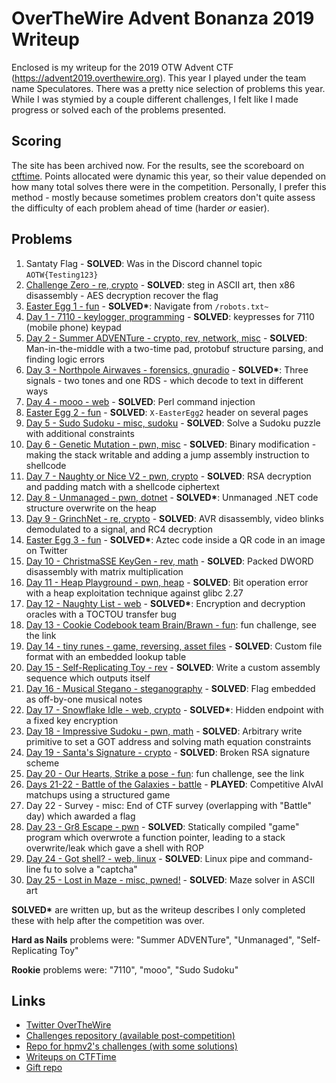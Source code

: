 # OverTheWire Advent Bonanza 2019 Writeup

Enclosed is my writeup for the 2019 OTW Advent CTF (https://advent2019.overthewire.org). This year I played under the team name Speculatores. There was a pretty nice selection of problems this year. While I was stymied by a couple different challenges, I felt like I made progress or solved each of the problems presented.

## Scoring

The site has been archived now. For the results, see the scoreboard on [ctftime](https://ctftime.org/event/891). Points allocated were dynamic this year, so their value depended on how many total solves there were in the competition. Personally, I prefer this method - mostly because sometimes problem creators don't quite assess the difficulty of each problem ahead of time (harder _or_ easier).

## Problems

1. Santaty Flag - __SOLVED__: Was in the Discord channel topic `AOTW{Testing123}`
2. [Challenge Zero - re, crypto](./day0_challenge_zero.md) - __SOLVED__: steg in ASCII art, then x86 disassembly - AES decryption recover the flag
3. [Easter Egg 1 - fun](./easter_eggs.md) - __SOLVED*__: Navigate from `/robots.txt~`
4. [Day 1 - 7110 - keylogger, programming](./day1_7110.md) - __SOLVED__: keypresses for 7110 (mobile phone) keypad
5. [Day 2 - Summer ADVENTure - crypto, rev, network, misc](./day2_summer_adventure.md) - __SOLVED__: Man-in-the-middle with a two-time pad, protobuf structure parsing, and finding logic errors
6. [Day 3 - Northpole Airwaves - forensics, gnuradio](./day3_northpole_airwaves.md) - __SOLVED*__: Three signals - two tones and one RDS - which decode to text in different ways
7. [Day 4 - mooo - web](./day4_mooo.md) - __SOLVED__: Perl command injection
8. [Easter Egg 2 - fun](./easter_eggs.md) - __SOLVED__: `X-EasterEgg2` header on several pages
9. [Day 5 - Sudo Sudoku - misc, sudoku](./day5_sudo_sudoku.md) - __SOLVED__: Solve a Sudoku puzzle with additional constraints
10. [Day 6 - Genetic Mutation - pwn, misc](./day6_genetic_mutation.md) - __SOLVED__: Binary modification - making the stack writable and adding a jump assembly instruction to shellcode
11. [Day 7 - Naughty or Nice V2 - pwn, crypto](./day7_naughty_or_nice_v2.md) - __SOLVED__: RSA decryption and padding match with a shellcode ciphertext
12. [Day 8 - Unmanaged - pwn, dotnet](./day8_unmanaged.md) - __SOLVED*__: Unmanaged .NET code structure overwrite on the heap
13. [Day 9 - GrinchNet - re, crypto](./day9_grinchnet.md) - __SOLVED__: AVR disassembly, video blinks demodulated to a signal, and RC4 decryption
14. [Easter Egg 3 - fun](./easter_eggs.md) - __SOLVED*__: Aztec code inside a QR code in an image on Twitter
15. [Day 10 - ChristmaSSE KeyGen - rev, math](./day10_christmasse_keygen.md) - __SOLVED__: Packed DWORD disassembly with matrix multiplication
16. [Day 11 - Heap Playground - pwn, heap](./day11_heap_playground.md) - __SOLVED__: Bit operation error with a heap exploitation technique against glibc 2.27
17. [Day 12 - Naughty List - web](./day12_naughty_list.md) - __SOLVED*__: Encryption and decryption oracles with a TOCTOU transfer bug
18. [Day 13 - Cookie Codebook team Brain/Brawn - fun](https://github.com/OverTheWireOrg/advent2019-cookiescodebook): fun challenge, see the link
19. [Day 14 - tiny runes - game, reversing, asset files](./day14_tiny_runes.md) - __SOLVED__: Custom file format with an embedded lookup table
20. [Day 15 - Self-Replicating Toy - rev](./day15_self_replicating_toy.md) - __SOLVED__: Write a custom assembly sequence which outputs itself
21. [Day 16 - Musical Stegano - steganography](./day16_musical_stegano.md) - __SOLVED__: Flag embedded as off-by-one musical notes
22. [Day 17 - Snowflake Idle - web, crypto](./day17_snowflake_idle.md) - __SOLVED*__: Hidden endpoint with a fixed key encryption
23. [Day 18 - Impressive Sudoku - pwn, math](./day18_impressive_sudoku.md) - __SOLVED__: Arbitrary write primitive to set a GOT address and solving math equation constraints
24. [Day 19 - Santa's Signature - crypto](./day19_santas_signature.md) - __SOLVED__: Broken RSA signature scheme
25. [Day 20 - Our Hearts, Strike a pose - fun](https://github.com/OverTheWireOrg/advent2019-strikeapose): fun challenge, see the link
26. [Days 21-22 - Battle of the Galaxies - battle](./day21_battle.md) - __PLAYED__: Competitive AIvAI matchups using a structured game
27. Day 22 - Survey - misc: End of CTF survey (overlapping with "Battle" day) which awarded a flag 
28. [Day 23 - Gr8 Escape - pwn](./day23_gr8_escape.md) - __SOLVED__: Statically compiled "game" program which overwrote a function pointer, leading to a stack overwrite/leak which gave a shell with ROP
29. [Day 24 - Got shell? - web, linux](./day24_got_shell.md) - __SOLVED__: Linux pipe and command-line fu to solve a "captcha"
30. [Day 25 - Lost in Maze - misc, pwned!](./day25_lost_in_maze.md) - __SOLVED__: Maze solver in ASCII art

__SOLVED*__ are written up, but as the writeup describes I only completed these with help after the competition was over.

__Hard as Nails__ problems were: "Summer ADVENTure", "Unmanaged", "Self-Replicating Toy"

__Rookie__ problems were: "7110", "mooo", "Sudo Sudoku"

## Links

* [Twitter OverTheWire](https://twitter.com/OverTheWireCTF)
* [Challenges repository (available post-competition)](https://github.com/OverTheWireOrg/advent2019)
* [Repo for hpmv2's challenges (with some solutions)](https://github.com/hpmv2/advent2019)
* [Writeups on CTFTime](https://ctftime.org/event/891/tasks/)
* [Gift repo](https://github.com/OverTheWireOrg/advent2019-gift)
